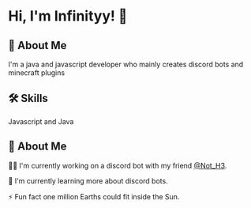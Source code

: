 
# Hi, I'm Infinityy! 👋


## 🚀 About Me
I'm a java and javascript developer who mainly creates discord bots and minecraft plugins


## 🛠 Skills
Javascript and Java


## 🚀 About Me
👩‍💻 I'm currently working on a discord bot with my friend [@Not_H3](https://github.com/damger9).

🧠 I'm currently learning more about discord bots.

⚡️ Fun fact one million Earths could fit inside the Sun.

